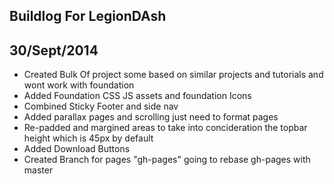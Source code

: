 Buildlog For LegionDAsh
-----------------------


30/Sept/2014
------------
+ Created Bulk Of project some based on similar projects and tutorials and wont work with foundation
+ Added Foundation CSS JS assets and foundation Icons
+ Combined Sticky Footer and side nav
+ Added parallax pages and scrolling just need to format pages
+ Re-padded and margined areas to take into concideration the topbar height which is 45px by default
+ Added Download Buttons
+ Created Branch for pages "gh-pages" going to rebase gh-pages with master
